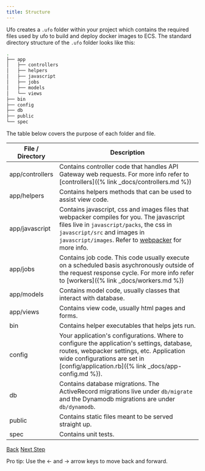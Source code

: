 ```yaml
---
title: Structure
---
```


Ufo creates a `.ufo` folder within your project which contains the required files used by ufo to build and deploy docker images to ECS.  The standard directory structure of the `.ufo` folder looks like this:

```sh
.
├── app
│   ├── controllers
│   ├── helpers
│   ├── javascript
│   ├── jobs
│   ├── models
│   └── views
├── bin
├── config
├── db
├── public
└── spec
```

The table below covers the purpose of each folder and file.

File / Directory  | Description
------------- | -------------
app/controllers  | Contains controller code that handles API Gateway web requests. For more info refer to [controllers]({% link _docs/controllers.md %})
app/helpers  | Contains helpers methods that can be used to assist view code.
app/javascript  | Contains javascript, css and images files that webpacker compiles for you. The javascript files live in `javascript/packs`, the css in `javascript/src` and images in `javascript/images`. Refer to [webpacker](https://github.com/rails/webpacker) for more info.
app/jobs  | Contains job code. This code usually execute on a scheduled basis asychronously outside of the request response cycle.  For more info refer to [workers]({% link _docs/workers.md %})
app/models  | Contains model code, usually classes that interact with database.
app/views  | Contains view code, usually html pages and forms.
bin  | Contains helper executables that helps jets run.
config  | Your application's configurations. Where to configure the application's settings, database, routes, webpacker settings, etc.  Application wide configurations are set in [config/application.rb]({% link _docs/app-config.md %}).
db  | Contains database migrations. The ActiveRecord migrations live under `db/migrate` and the Dynamodb migrations are under `db/dynamodb`.
public  | Contains static files meant to be served straight up.
spec | Contains unit tests.

<a id="prev" class="btn btn-basic" href="{% link _docs/install.md %}">Back</a>
<a id="next" class="btn btn-primary" href="{% link _docs/local-server.md %}">Next Step</a>
<p class="keyboard-tip">Pro tip: Use the <- and -> arrow keys to move back and forward.</p>
